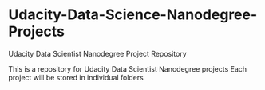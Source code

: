 # Udacity-Data-Science-Nanodegree-Projects
Udacity Data Scientist Nanodegree Project Repository


This is a repository for Udacity Data Scientist Nanodegree projects
Each project will be stored in individual folders
